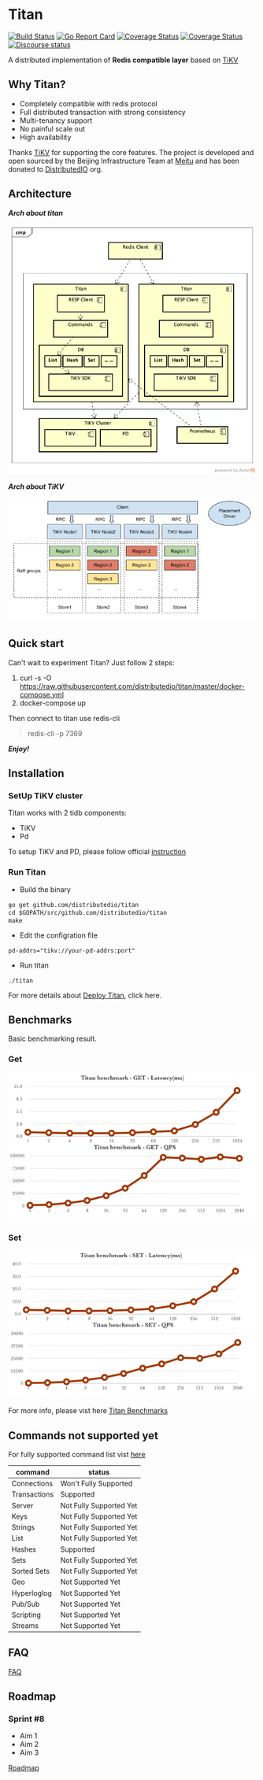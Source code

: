 # Titan

[![Build Status](https://travis-ci.org/distributedio/titan.svg?branch=master)](https://travis-ci.org/distributedio/titan)
[![Go Report Card](https://goreportcard.com/badge/github.com/distributedio/titan)](https://goreportcard.com/report/github.com/distributedio/titan)
[![Coverage Status](https://coveralls.io/repos/github/distributedio/titan/badge.svg?branch=master)](https://coveralls.io/github/distributedio/titan?branch=master)
[![Coverage Status](https://img.shields.io/badge/version-v0.3.1-brightgreen.svg)](https://github.com/distributedio/titan/releases)
[![Discourse status](https://img.shields.io/discourse/https/meta.discourse.org/status.svg)](https://titan-tech-group.slack.com)

A distributed implementation of __Redis compatible layer__  based on [TiKV](https://github.com/tikv/tikv/)

## Why Titan?
* Completely compatible with redis protocol
* Full distributed transaction with strong consistency
* Multi-tenancy support
* No painful scale out
* High availability 

Thanks [TiKV](https://github.com/tikv/tikv/) for supporting the core features. The project is developed and open sourced by the Beijing Infrastructure Team at [Meitu](https://www.meitu.com/) and has been donated to [DistributedIO](https://github.com/distributedio) org.

## Architecture

___Arch about titan___

![titan](docs/titan.png)

___Arch about TiKV___

![TiKV softwares](https://github.com/tikv/tikv/blob/master/images/tikv_stack.png)

## Quick start

Can't wait to experiment Titan? Just follow 2 steps:

1. curl -s -O https://raw.githubusercontent.com/distributedio/titan/master/docker-compose.yml
2. docker-compose up

Then connect to titan use redis-cli

> redis-cli -p 7369

___Enjoy!___

## Installation

### SetUp TiKV cluster
Titan works with 2 tidb components:
* TiKV
* Pd

To setup TiKV and PD, please follow official [instruction](https://pingcap.com/docs-cn/dev/how-to/deploy/orchestrated/ansible/)

### Run Titan

* Build the binary

```
go get github.com/distributedio/titan
cd $GOPATH/src/github.com/distributedio/titan
make 
```

* Edit the configration file

```
pd-addrs="tikv://your-pd-addrs:port"
```

* Run titan

```
./titan
```

For more details about [Deploy Titan](docs/ops/deploy.md), click here.

## Benchmarks

Basic benchmarking result.

### Get

![Get command benchmark](docs/benchmark/get-benchmark.png)

### Set

![Set command benchmark](docs/benchmark/set-benchmark.png)

For more info, please vist here [Titan Benchmarks](docs/benchmark/benchmark.md)

## Commands not supported yet

For fully supported command list vist [here](docs/command_list.md)

|command|status|
|---|---|
|Connections|Won't Fully Supported|
|Transactions|Supported|
|Server|Not Fully Supported Yet|
|Keys|Not Fully Supported Yet|
|Strings|Not Fully Supported Yet|
|List|Not Fully Supported Yet|
|Hashes|Supported|
|Sets|Not Fully Supported Yet|
|Sorted Sets|Not Fully Supported Yet|
|Geo| Not Supported Yet|
|Hyperloglog| Not Supported Yet|
|Pub/Sub| Not Supported Yet|
|Scripting| Not Supported Yet|
|Streams| Not Supported Yet|

## FAQ

[FAQ](https://github.com/distributedio/titan/issues?utf8=%E2%9C%93&q=+label%3A%22good+first+issue%22)

## Roadmap
### Sprint #8
* Aim 1
* Aim 2
* Aim 3

[Roadmap](docs/roadmap.md)

